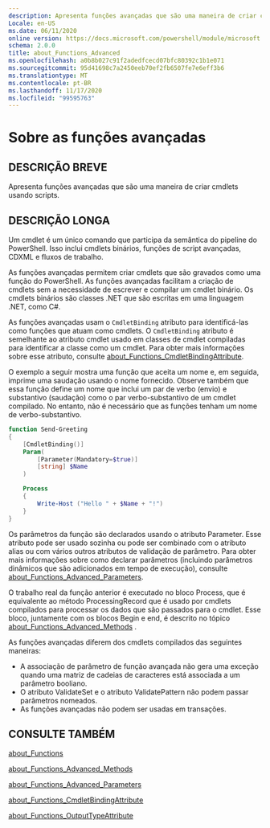 ```yaml
---
description: Apresenta funções avançadas que são uma maneira de criar cmdlets usando scripts.
Locale: en-US
ms.date: 06/11/2020
online version: https://docs.microsoft.com/powershell/module/microsoft.powershell.core/about/about_functions_advanced?view=powershell-7.2&WT.mc_id=ps-gethelp
schema: 2.0.0
title: about_Functions_Advanced
ms.openlocfilehash: a0b8b027c91f2adedfcecd07bfc80392c1b1e071
ms.sourcegitcommit: 95d41698c7a2450eeb70ef2fb6507fe7e6eff3b6
ms.translationtype: MT
ms.contentlocale: pt-BR
ms.lasthandoff: 11/17/2020
ms.locfileid: "99595763"
---
```

# <a name="about-functions-advanced"></a>Sobre as funções avançadas

## <a name="short-description"></a>DESCRIÇÃO BREVE
Apresenta funções avançadas que são uma maneira de criar cmdlets usando scripts.

## <a name="long-description"></a>DESCRIÇÃO LONGA

Um cmdlet é um único comando que participa da semântica do pipeline do PowerShell. Isso inclui cmdlets binários, funções de script avançadas, CDXML e fluxos de trabalho.

As funções avançadas permitem criar cmdlets que são gravados como uma função do PowerShell. As funções avançadas facilitam a criação de cmdlets sem a necessidade de escrever e compilar um cmdlet binário. Os cmdlets binários são classes .NET que são escritas em uma linguagem .NET, como C#.

As funções avançadas usam o `CmdletBinding` atributo para identificá-las como funções que atuam como cmdlets. O `CmdletBinding` atributo é semelhante ao atributo cmdlet usado em classes de cmdlet compiladas para identificar a classe como um cmdlet. Para obter mais informações sobre esse atributo, consulte [about_Functions_CmdletBindingAttribute](about_Functions_CmdletBindingAttribute.md).

O exemplo a seguir mostra uma função que aceita um nome e, em seguida, imprime uma saudação usando o nome fornecido. Observe também que essa função define um nome que inclui um par de verbo (envio) e substantivo (saudação) como o par verbo-substantivo de um cmdlet compilado. No entanto, não é necessário que as funções tenham um nome de verbo-substantivo.

```powershell
function Send-Greeting
{
    [CmdletBinding()]
    Param(
        [Parameter(Mandatory=$true)]
        [string] $Name
    )

    Process
    {
        Write-Host ("Hello " + $Name + "!")
    }
}
```

Os parâmetros da função são declarados usando o atributo Parameter.
Esse atributo pode ser usado sozinha ou pode ser combinado com o atributo alias ou com vários outros atributos de validação de parâmetro. Para obter mais informações sobre como declarar parâmetros (incluindo parâmetros dinâmicos que são adicionados em tempo de execução), consulte [about_Functions_Advanced_Parameters](about_Functions_Advanced_Parameters.md).

O trabalho real da função anterior é executado no bloco Process, que é equivalente ao método ProcessingRecord que é usado por cmdlets compilados para processar os dados que são passados para o cmdlet. Esse bloco, juntamente com os blocos Begin e end, é descrito no tópico [about_Functions_Advanced_Methods](about_Functions_Advanced_Methods.md) .

As funções avançadas diferem dos cmdlets compilados das seguintes maneiras:

- A associação de parâmetro de função avançada não gera uma exceção quando uma matriz de cadeias de caracteres está associada a um parâmetro booliano.
- O atributo ValidateSet e o atributo ValidatePattern não podem passar parâmetros nomeados.
- As funções avançadas não podem ser usadas em transações.

## <a name="see-also"></a>CONSULTE TAMBÉM

[about_Functions](about_Functions.md)

[about_Functions_Advanced_Methods](about_Functions_Advanced_Methods.md)

[about_Functions_Advanced_Parameters](about_Functions_Advanced_Parameters.md)

[about_Functions_CmdletBindingAttribute](about_Functions_CmdletBindingAttribute.md)

[about_Functions_OutputTypeAttribute](about_Functions_OutputTypeAttribute.md)

